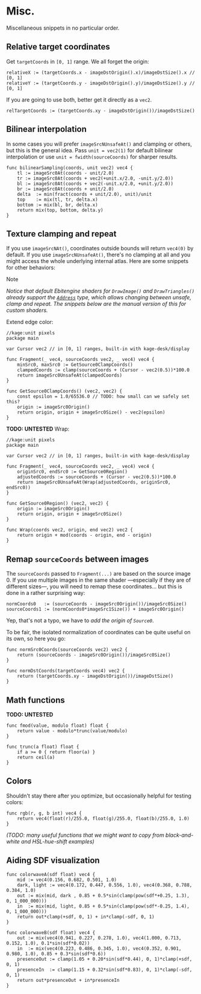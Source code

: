# Misc.

Miscellaneous snippets in no particular order.

## Relative target coordinates

Get `targetCoords` in `[0, 1]` range. We all forget the origin:
```Golang
relativeX := (targetCoords.x - imageDstOrigin().x)/imageDstSize().x // [0, 1]
relativeY := (targetCoords.y - imageDstOrigin().y)/imageDstSize().y // [0, 1]
```

If you are going to use both, better get it directly as a `vec2`.
```Golang
relTargetCoords := (targetCoords.xy - imageDstOrigin())/imageDstSize()
```

## Bilinear interpolation

In some cases you will prefer `imageSrcNUnsafeAt()` and clamping or others, but this is the general idea.
Pass `unit = vec2(1)` for default bilinear interpolation or use `unit = fwidth(sourceCoords)` for sharper results.
```Golang
func bilinearSampling(coords, unit vec2) vec4 {
	tl := imageSrc0At(coords - unit/2.0)
	tr := imageSrc0At(coords + vec2(+unit.x/2.0, -unit.y/2.0))
	bl := imageSrc0At(coords + vec2(-unit.x/2.0, +unit.y/2.0))
	br := imageSrc0At(coords + unit/2.0)
	delta  := min(fract(coords + unit/2.0), unit)/unit
	top    := mix(tl, tr, delta.x)
	bottom := mix(bl, br, delta.x)
	return mix(top, bottom, delta.y)
}
```

## Texture clamping and repeat

If you use `imageSrcNAt()`, coordinates outside bounds will return `vec4(0)` by default. If you use `imageSrcNUnsafeAt()`, there's no clamping at all and you might access the whole underlying internal atlas. Here are some snippets for other behaviors:

> [!NOTE]
> *Notice that default Ebitengine shaders for `DrawImage()` and `DrawTriangles()` already support the [`Address`](https://pkg.go.dev/github.com/hajimehoshi/ebiten/v2#Address) type, which allows changing between unsafe, clamp and repeat. The snippets below are the manual version of this for custom shaders.*

Extend edge color:
```Golang
//kage:unit pixels
package main

var Cursor vec2 // in [0, 1] ranges, built-in with kage-desk/display

func Fragment(_ vec4, sourceCoords vec2, _ vec4) vec4 {
	minSrc0, maxSrc0 := GetSource0ClampCoords()
	clampedCoords := clamp(sourceCoords + (Cursor - vec2(0.5))*100.0
	return imageSrc0UnsafeAt(clampedCoords)
}

func GetSource0ClampCoords() (vec2, vec2) {
	const epsilon = 1.0/65536.0 // TODO: how small can we safely set this?
	origin := imageSrc0Origin()
	return origin, origin + imageSrc0Size() - vec2(epsilon)
}
```

**TODO: UNTESTED** Wrap:
```Golang
//kage:unit pixels
package main

var Cursor vec2 // in [0, 1] ranges, built-in with kage-desk/display

func Fragment(_ vec4, sourceCoords vec2, _ vec4) vec4 {
	originSrc0, endSrc0 := GetSource0Region()
	adjustedCoords := sourceCoords + (Cursor - vec2(0.5))*100.0
	return imageSrc0UnsafeAt(Wrap(adjustedCoords, originSrc0, endSrc0))
}

func GetSource0Region() (vec2, vec2) {
	origin := imageSrc0Origin()
	return origin, origin + imageSrc0Size()
}

func Wrap(coords vec2, origin, end vec2) vec2 {
	return origin + mod(coords - origin, end - origin)
}
```

## Remap `sourceCoords` between images

The `sourceCoords` passed to `Fragment(...)` are based on the source image 0. If you use multiple images in the same shader —especially if they are of different sizes—, you will need to remap these coordinates... but this is done in a rather surprising way:
```Golang
normCoords0   := (sourceCoords - imageSrc0Origin())/imageSrc0Size()
sourceCoords1 := (normCoords0*imageSrc1Size()) + imageSrc0Origin()
```
Yep, that's not a typo, we have to *add the origin of `Source0`*.

To be fair, the isolated normalization of coordinates can be quite useful on its own, so here you go:
```Golang
func normSrc0Coords(sourceCoords vec2) vec2 {
	return (sourceCoords - imageSrc0Origin())/imageSrc0Size()
}

func normDstCoords(targetCoords vec4) vec2 {
	return (targetCoords.xy - imageDstOrigin())/imageDstSize()
}
```

## Math functions

**TODO: UNTESTED**
```Golang
func fmod(value, modulo float) float {
	return value - modulo*trunc(value/modulo)
}

func trunc(a float) float {
	if a >= 0 { return floor(a) }
	return ceil(a)
}
```

## Colors

Shouldn't stay there after you optimize, but occasionally helpful for testing colors:
```Golang
func rgb(r, g, b int) vec4 {
	return vec4(float(r)/255.0, float(g)/255.0, float(b)/255.0, 1.0)
}
```
*(TODO: many useful functions that we might want to copy from black-and-white and HSL-hue-shift examples)*

## Aiding SDF visualization

```Golang
func colorwaveA(sdf float) vec4 {
	mid := vec4(0.156, 0.682, 0.501, 1.0)
	dark, light := vec4(0.172, 0.447, 0.556, 1.0), vec4(0.368, 0.788, 0.384, 1.0)
	out := mix(mid, dark , 0.85 + 0.5*sin(clamp(pow(sdf*+0.25, 1.3), 0, 1_000_000)))
	in  := mix(mid, light, 0.85 + 0.5*sin(clamp(pow(sdf*-0.25, 1.4), 0, 1_000_000)))
	return out*clamp(+sdf, 0, 1) + in*clamp(-sdf, 0, 1)
}

func colorwaveB(sdf float) vec4 {
	out := mix(vec4(0.941, 0.227, 0.278, 1.0), vec4(1.000, 0.713, 0.152, 1.0), 0.1*sin(sdf*0.02))
	in  := mix(vec4(0.223, 0.486, 0.345, 1.0), vec4(0.352, 0.901, 0.980, 1.0), 0.85 + 0.3*sin(sdf*0.6))
	presenceOut := clamp(1.05 + 0.20*sin(sdf*0.44), 0, 1)*clamp(+sdf, 0, 1)
	presenceIn  := clamp(1.15 + 0.32*sin(sdf*0.83), 0, 1)*clamp(-sdf, 0, 1)
	return out*presenceOut + in*presenceIn
}
```


